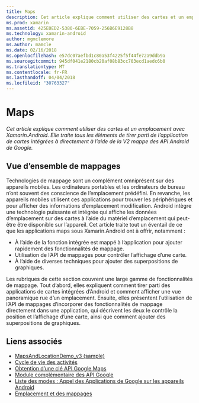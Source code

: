 ```yaml
---
title: Maps
description: Cet article explique comment utiliser des cartes et un emplacement avec Xamarin.Android. Elle traite tous les éléments de tirer parti de l’application de cartes intégrées à directement à l’aide de la V2 mappe des API Android de Google.
ms.prod: xamarin
ms.assetid: 425E0ED2-5380-6EBE-7059-256B6E9128B8
ms.technology: xamarin-android
author: mgmclemore
ms.author: mamcle
ms.date: 02/16/2018
ms.openlocfilehash: e57dc07aefbd1c80a53f4225f5f44fe72a9ddb9a
ms.sourcegitcommit: 945df041e2180cb20af08b83cc703ecd1aedc6b0
ms.translationtype: MT
ms.contentlocale: fr-FR
ms.lasthandoff: 04/04/2018
ms.locfileid: "30763327"
---
```

# <a name="maps"></a>Maps

_Cet article explique comment utiliser des cartes et un emplacement avec Xamarin.Android. Elle traite tous les éléments de tirer parti de l’application de cartes intégrées à directement à l’aide de la V2 mappe des API Android de Google._

## <a name="maps-overview"></a>Vue d’ensemble de mappages

Technologies de mappage sont un complément omniprésent sur des appareils mobiles. Les ordinateurs portables et les ordinateurs de bureau n’ont souvent des conscience de l’emplacement prédéfini. En revanche, les appareils mobiles utilisent ces applications pour trouver les périphériques et pour afficher des informations d’emplacement modification. Android intègre une technologie puissante et intégrée qui affiche les données d’emplacement sur des cartes à l’aide du matériel d’emplacement qui peut-être être disponible sur l’appareil. Cet article traite tout un éventail de ce que les applications maps sous Xamarin.Android ont à offrir, notamment : 

-  À l’aide de la fonction intégrée est mappé à l’application pour ajouter rapidement des fonctionnalités de mappage.
-  Utilisation de l’API de mappages pour contrôler l’affichage d’une carte.
-  À l’aide de diverses techniques pour ajouter des superpositions de graphiques.

Les rubriques de cette section couvrent une large gamme de fonctionnalités de mappage.
Tout d’abord, elles expliquent comment tirer parti des applications de cartes intégrées d’Android et comment afficher une vue panoramique rue d’un emplacement. Ensuite, elles présentent l’utilisation de l’API de mappages d’incorporer des fonctionnalités de mappage directement dans une application, qui décrivent les deux le contrôle la position et l’affichage d’une carte, ainsi que comment ajouter des superpositions de graphiques.


## <a name="related-links"></a>Liens associés

- [MapsAndLocationDemo_v3 (sample)](https://developer.xamarin.com/samples/monodroid/MapsAndLocationDemo_v3/)
- [Cycle de vie des activités](~/android/app-fundamentals/activity-lifecycle/index.md)
- [Obtention d’une clé API Google Maps](~/android/platform/maps-and-location/maps/obtaining-a-google-maps-api-key.md)
- [Module complémentaire des API Google](http://code.google.com/android/add-ons/google-apis/reference/index.html?com/google/android/maps/package-summary.html)
- [Liste des modes : Appel des Applications de Google sur les appareils Android](http://developer.android.com/guide/appendix/g-app-intents.html)
- [Emplacement et des mappages](http://developer.android.com/guide/topics/location/index.html)
